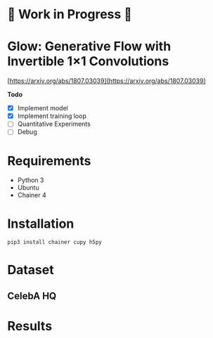 # :construction: Work in Progress :construction:

# Glow: Generative Flow with Invertible 1×1 Convolutions

[https://arxiv.org/abs/1807.03039](https://arxiv.org/abs/1807.03039)

**Todo**

- [x] Implement model
- [x] Implement training loop
- [ ] Quantitative Experiments
- [ ] Debug

# Requirements

- Python 3
- Ubuntu
- Chainer 4

# Installation

```
pip3 install chainer cupy h5py
```

# Dataset
## CelebA HQ

# Results